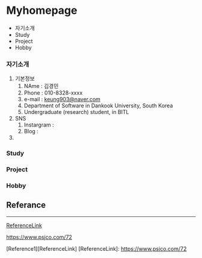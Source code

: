 # Myhomepage
+ 자기소개
+ Study
+ Project
+ Hobby

### 자기소개

1. 기본정보  
      1. NAme : 김경민
      2. Phone : 010-8328-xxxx
      3. e-mail : <keung903@naver.com>
      4. Department of Software in Dankook University, South Korea 
      5. Undergraduate (research) student, in BITL 
2. SNS
     1. Instargram : 
     2. Blog : 
3. 



### Study
### Project
### Hobby


Referance
---
***
[ReferenceLink](https://www.psjco.com/72)

<https://www.psjco.com/72>

[Reference1][ReferenceLink] 
[ReferenceLink]: https://www.psjco.com/72
